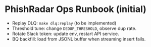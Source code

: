 # PhishRadar Ops Runbook (initial)

- Replay DLQ: `make dlq:replay` (to be implemented)
- Threshold tune: change `DEDUP_THRESHOLD`, observe dup rate.
- Rotate Slack token: update env, restart API service.
- BQ backfill: load from JSONL buffer when streaming insert fails.

